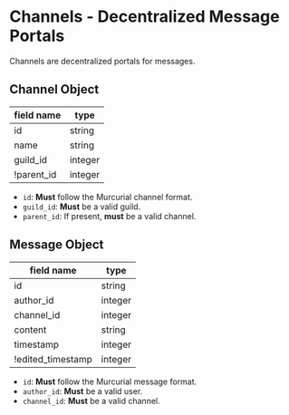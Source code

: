 # Channels - Decentralized Message Portals

Channels are decentralized portals for messages.

## Channel Object

| field name | type     |
| ---------- | -------- |
| id         | string   |
| name       | string   |
| guild_id   | integer  |
| !parent_id | integer  |

* `id`: **Must** follow the Murcurial channel format.
* `guild_id`: **Must** be a valid guild.
* `parent_id`: If present, **must** be a valid channel.

## Message Object

| field name        | type     |
| ----------------- | -------- |
| id                | string   |
| author_id         | integer  |
| channel_id        | integer  |
| content           | string   |
| timestamp         | integer  |
| !edited_timestamp | integer  |

* `id`: **Must** follow the Murcurial message format.
* `author_id`: **Must** be a valid user.
* `channel_id`: **Must** be a valid channel.
